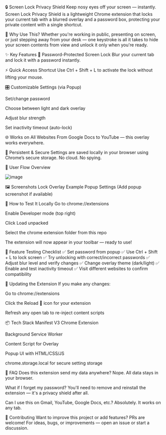 🔒 Screen Lock Privacy Shield
Keep nosy eyes off your screen — instantly.
Screen Lock Privacy Shield is a lightweight Chrome extension that locks your current tab with a blurred overlay and a password box, protecting your private content with a single shortcut.

🚀 Why Use This?
Whether you're working in public, presenting on screen, or just stepping away from your desk — one keystroke is all it takes to hide your screen contents from view and unlock it only when you're ready.

✨ Key Features
🔐 Password-Protected Screen Lock
Blur your current tab and lock it with a password instantly.

⚡ Quick Access Shortcut
Use Ctrl + Shift + L to activate the lock without lifting your mouse.

🎛️ Customizable Settings (via Popup)

Set/change password

Choose between light and dark overlay

Adjust blur strength

Set inactivity timeout (auto-lock)

🌐 Works on All Websites
From Google Docs to YouTube — this overlay works everywhere.

🧠 Persistent & Secure
Settings are saved locally in your browser using Chrome’s secure storage. No cloud. No spying.

🧭 User Flow Overview

![image](https://github.com/user-attachments/assets/3c434111-d207-429d-8fdc-0177da7e153e)


🖼️ Screenshots
Lock Overlay Example	Popup Settings
(Add popup screenshot if available)







🔧 How to Test It Locally
Go to chrome://extensions

Enable Developer mode (top right)

Click Load unpacked

Select the chrome extension folder from this repo

The extension will now appear in your toolbar — ready to use!

🧪 Feature Testing Checklist
✅ Set password from popup
✅ Use Ctrl + Shift + L to lock screen
✅ Try unlocking with correct/incorrect passwords
✅ Adjust blur level and verify changes
✅ Change overlay theme (dark/light)
✅ Enable and test inactivity timeout
✅ Visit different websites to confirm compatibility

🔁 Updating the Extension
If you make any changes:

Go to chrome://extensions

Click the Reload 🔄 icon for your extension

Refresh any open tab to re-inject content scripts

📦 Tech Stack
Manifest V3 Chrome Extension

Background Service Worker

Content Script for Overlay

Popup UI with HTML/CSS/JS

chrome.storage.local for secure setting storage

🙋 FAQ
Does this extension send my data anywhere?
Nope. All data stays in your browser.

What if I forget my password?
You'll need to remove and reinstall the extension — it's a privacy shield after all.

Can I use this on Gmail, YouTube, Google Docs, etc.?
Absolutely. It works on any tab.

🧩 Contributing
Want to improve this project or add features? PRs are welcome!
For ideas, bugs, or improvements — open an issue or start a discussion.
